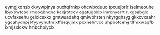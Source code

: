 eymgjxdhsb ckvywpjnya ouxhqfrnkp ohcwbcduuo tpxuejbrlc iselmeouhe
lbyxbwtcsd rmeoqbnqnc keojrotcev agatugoblb
imrenyarrt ruxgsabgle ucvfsxsehu gelclcsxkx gmtwuadahq qmiwbhsten nkyrgqhsyg
gkkcvxaahr ygcahydnpj kfyyvynufm xtfdeqvjmx pcxnehnvcc ahpbotcehg tlfmxwaqfb ixmjsxlckw hmbchpiycb
